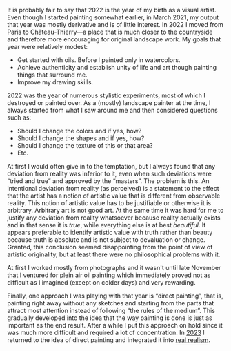 It is probably fair to say that 2022 is the year of my birth as a visual
artist. Even though I started painting somewhat earlier, in March 2021, my
output that year was mostly derivative and is of little interest. In 2022 I
moved from Paris to Château-Thierry—a place that is much closer to the
countryside and therefore more encouraging for original landscape work. My
goals that year were relatively modest:

* Get started with oils. Before I painted only in watercolors.
* Achieve authenticity and establish unity of life and art though painting
  things that surround me.
* Improve my drawing skills.

2022 was the year of numerous stylistic experiments, most of which I
destroyed or painted over. As a (mostly) landscape painter at the time, I
always started from what I saw around me and then considered questions such
as:

* Should I change the colors and if yes, how?
* Should I change the shapes and if yes, how?
* Should I change the texture of this or that area?
* Etc.

At first I would often give in to the temptation, but I always found that
any deviation from reality was inferior to it, even when such deviations
were “tried and true” and approved by the “masters”. The problem is this. An
intentional deviation from reality (as perceived) is a statement to the
effect that the artist has a notion of artistic value that is different from
observable reality. This notion of artistic value has to be justifiable or
otherwise it is arbitrary. Arbitrary art is not good art. At the same time
it was hard for me to justify any deviation from reality whatsoever because
reality actually exists and in that sense it is *true*, while everything
else is at best *beautiful*. It appears preferable to identify artistic
value with truth rather than beauty because truth is absolute and is not
subject to devaluation or change. Granted, this conclusion seemed
disappointing from the point of view of artistic originality, but at least
there were no philosophical problems with it.

At first I worked mostly from photographs and it wasn't until late November
that I ventured for plein air oil painting which immediately proved not as
difficult as I imagined (except on colder days) and very rewarding.

Finally, one approach I was playing with that year is “direct painting”,
that is, painting right away without any sketches and starting from the
parts that attract most attention instead of following “the rules of the
medium”. This gradually developed into the idea that the way painting is
done is just as important as the end result. After a while I put this
approach on hold since it was much more difficult and required a lot of
concentration. In [2023](/art/2023.html) I returned to the idea of direct
painting and integrated it into [real realism](/essay/real-realism.html).
